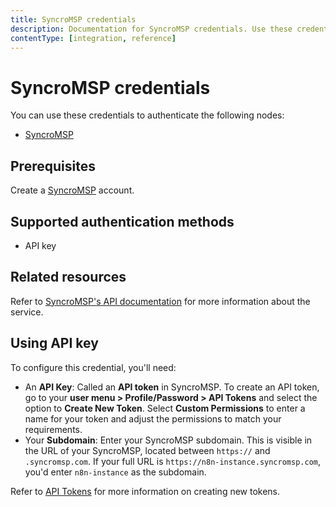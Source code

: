 ```yaml
---
title: SyncroMSP credentials
description: Documentation for SyncroMSP credentials. Use these credentials to authenticate SyncroMSP in n8n, a workflow automation platform.
contentType: [integration, reference]
---
```


# SyncroMSP credentials

You can use these credentials to authenticate the following nodes:

- [SyncroMSP](/integrations/builtin/app-nodes/n8n-nodes-base.syncromsp.md)

## Prerequisites

Create a [SyncroMSP](https://syncromsp.com/) account.

## Supported authentication methods

- API key

## Related resources

Refer to [SyncroMSP's API documentation](https://api-docs.syncromsp.com/) for more information about the service.

## Using API key

To configure this credential, you'll need:

- An **API Key**: Called an **API token** in SyncroMSP. To create an API token, go to your **user menu > Profile/Password > API Tokens** and select the option to **Create New Token**. Select **Custom Permissions** to enter a name for your token and adjust the permissions to match your requirements.
- Your **Subdomain**: Enter your SyncroMSP subdomain. This is visible in the URL of your SyncroMSP, located between `https://` and `.syncromsp.com`. If your full URL is `https://n8n-instance.syncromsp.com`, you'd enter `n8n-instance` as the subdomain.

Refer to [API Tokens](https://docs.syncromsp.com/imported/api-tokens) for more information on creating new tokens.
